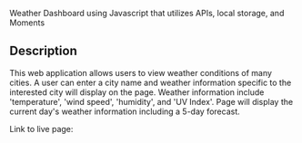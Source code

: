 Weather Dashboard using Javascript that utilizes APIs, local storage, and Moments

## Description

This web application allows users to view weather conditions of many cities. A user can enter a city name and weather information specific to the interested city will display on the page. Weather information include 'temperature', 'wind speed', 'humidity', and 'UV Index'. Page will display the current day's weather information including a 5-day forecast.



Link to live page: